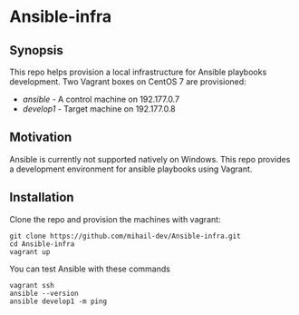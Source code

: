 # Ansible-infra

## Synopsis

This repo helps provision a local infrastructure for Ansible playbooks development. Two Vagrant boxes on CentOS 7 are provisioned:
 - *ansible* - A control machine on 192.177.0.7
 - *develop1* - Target machine on 192.177.0.8

## Motivation

Ansible is currently not supported natively on Windows. This repo provides a development environment for ansible playbooks using Vagrant.

## Installation

Clone the repo and provision the machines with vagrant:
```
git clone https://github.com/mihail-dev/Ansible-infra.git
cd Ansible-infra
vagrant up
```
You can test Ansible with these commands
```
vagrant ssh
ansible --version
ansible develop1 -m ping
```

